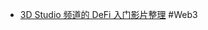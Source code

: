 - [3D Studio 频道的 DeFi 入门影片整理](https://scarce-forger-118.notion.site/DeFi-1501abd54e7f8023bae6d2576981452c) #Web3